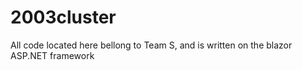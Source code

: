 # 2003cluster

All code located here bellong to Team S, and is written on the blazor ASP.NET framework
